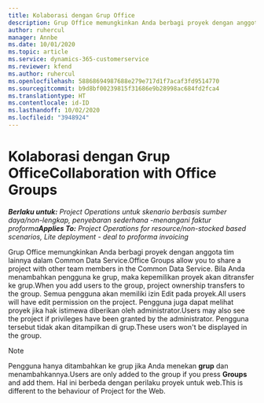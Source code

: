 ```yaml
---
title: Kolaborasi dengan Grup Office
description: Grup Office memungkinkan Anda berbagi proyek dengan anggota tim lainnya di Common Data Service.
author: ruhercul
manager: Annbe
ms.date: 10/01/2020
ms.topic: article
ms.service: dynamics-365-customerservice
ms.reviewer: kfend
ms.author: ruhercul
ms.openlocfilehash: 58868694987688e279e717d1f7acaf3fd9514770
ms.sourcegitcommit: b9d8bf00239815f31686e9b28998ac684fd2fca4
ms.translationtype: HT
ms.contentlocale: id-ID
ms.lasthandoff: 10/02/2020
ms.locfileid: "3948924"
---
```

# <a name="collaboration-with-office-groups"></a><span data-ttu-id="a98f6-103">Kolaborasi dengan Grup Office</span><span class="sxs-lookup"><span data-stu-id="a98f6-103">Collaboration with Office Groups</span></span>

<span data-ttu-id="a98f6-104">_**Berlaku untuk:** Project Operations untuk skenario berbasis sumber daya/non-lengkap, penyebaran sederhana -menangani faktur proforma_</span><span class="sxs-lookup"><span data-stu-id="a98f6-104">_**Applies To:** Project Operations for resource/non-stocked based scenarios, Lite deployment - deal to proforma invoicing_</span></span>

<span data-ttu-id="a98f6-105">Grup Office memungkinkan Anda berbagi proyek dengan anggota tim lainnya dalam Common Data Service.</span><span class="sxs-lookup"><span data-stu-id="a98f6-105">Office Groups allow you to share a project with other team members in the Common Data Service.</span></span> <span data-ttu-id="a98f6-106">Bila Anda menambahkan pengguna ke grup, maka kepemilikan proyek akan ditransfer ke grup.</span><span class="sxs-lookup"><span data-stu-id="a98f6-106">When you add users to the group, project ownership transfers to the group.</span></span> <span data-ttu-id="a98f6-107">Semua pengguna akan memiliki izin Edit pada proyek.</span><span class="sxs-lookup"><span data-stu-id="a98f6-107">All users will have edit permission on the project.</span></span> <span data-ttu-id="a98f6-108">Pengguna juga dapat melihat proyek jika hak istimewa diberikan oleh administrator.</span><span class="sxs-lookup"><span data-stu-id="a98f6-108">Users may also see the project if privileges have been granted by the administrator.</span></span> <span data-ttu-id="a98f6-109">Pengguna tersebut tidak akan ditampilkan di grup.</span><span class="sxs-lookup"><span data-stu-id="a98f6-109">These users won't be displayed in the group.</span></span>

> [!NOTE] 
> <span data-ttu-id="a98f6-110">Pengguna hanya ditambahkan ke grup jika Anda menekan **grup** dan menambahkannya.</span><span class="sxs-lookup"><span data-stu-id="a98f6-110">Users are only added to the group if you press **Groups** and add them.</span></span> <span data-ttu-id="a98f6-111">Hal ini berbeda dengan perilaku proyek untuk web.</span><span class="sxs-lookup"><span data-stu-id="a98f6-111">This is different to the behaviour of Project for the Web.</span></span> 

